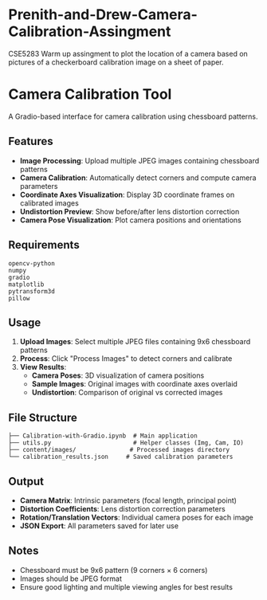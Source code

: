 # Prenith-and-Drew-Camera-Calibration-Assingment
CSE5283 Warm up assingment to plot the location of a camera based on pictures of a checkerboard calibration image on a sheet of paper.

# Camera Calibration Tool

A Gradio-based interface for camera calibration using chessboard patterns.

## Features
- **Image Processing**: Upload multiple JPEG images containing chessboard patterns
- **Camera Calibration**: Automatically detect corners and compute camera parameters
- **Coordinate Axes Visualization**: Display 3D coordinate frames on calibrated images
- **Undistortion Preview**: Show before/after lens distortion correction
- **Camera Pose Visualization**: Plot camera positions and orientations

## Requirements
```
opencv-python
numpy
gradio
matplotlib
pytransform3d
pillow
```

## Usage
1. **Upload Images**: Select multiple JPEG files containing 9x6 chessboard patterns
2. **Process**: Click "Process Images" to detect corners and calibrate
3. **View Results**: 
   - **Camera Poses**: 3D visualization of camera positions
   - **Sample Images**: Original images with coordinate axes overlaid
   - **Undistortion**: Comparison of original vs corrected images

## File Structure
```
├── Calibration-with-Gradio.ipynb  # Main application
├── utils.py                       # Helper classes (Img, Cam, IO)
├── content/images/               # Processed images directory
└── calibration_results.json     # Saved calibration parameters
```

## Output
- **Camera Matrix**: Intrinsic parameters (focal length, principal point)
- **Distortion Coefficients**: Lens distortion correction parameters
- **Rotation/Translation Vectors**: Individual camera poses for each image
- **JSON Export**: All parameters saved for later use

## Notes
- Chessboard must be 9x6 pattern (9 corners × 6 corners)
- Images should be JPEG format
- Ensure good lighting and multiple viewing angles for best results
